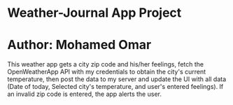 # Weather-Journal App Project

# Author: Mohamed Omar

This weather app gets a city zip code and his/her feelings, fetch the OpenWeatherApp API with my credentials to obtain the city's current temperature, then post the data to my server and update the UI with all data (Date of today, Selected city's temperature, and user's entered feelings).
If an invalid zip code is entered, the app alerts the user.

